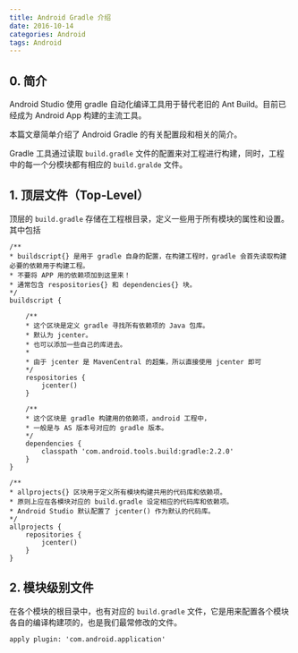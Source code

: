 ```yaml
---
title: Android Gradle 介绍
date: 2016-10-14
categories: Android
tags: Android
---
```


## 0. 简介

Android Studio 使用 gradle 自动化编译工具用于替代老旧的 Ant Build。目前已经成为 Android App 构建的主流工具。

本篇文章简单介绍了 Android Gradle 的有关配置段和相关的简介。

Gradle 工具通过读取 `build.gradle` 文件的配置来对工程进行构建，同时，工程中的每一个分模块都有相应的 `build.gralde` 文件。


<!-- more -->

## 1. 顶层文件（Top-Level）

顶层的 `build.gradle` 存储在工程根目录，定义一些用于所有模块的属性和设置。其中包括

```
/**
* buildscript{} 是用于 gradle 自身的配置，在构建工程时，gradle 会首先读取构建必要的依赖用于构建工程。
* 不要将 APP 用的依赖项加到这里来！
* 通常包含 respositories{} 和 dependencies{} 块。
*/
buildscript {

    /**
    * 这个区块是定义 gradle 寻找所有依赖项的 Java 包库。
    * 默认为 jcenter。
    * 也可以添加一些自己的库进去。
    *
    * 由于 jcenter 是 MavenCentral 的超集，所以直接使用 jcenter 即可
    */
    respositories {
        jcenter()
    }

    /**
    * 这个区块是 gradle 构建用的依赖项，android 工程中，
    * 一般是与 AS 版本号对应的 gradle 版本。
    */
    dependencies {
        classpath 'com.android.tools.build:gradle:2.2.0'
    }
}

/**
* allprojects{} 区块用于定义所有模块构建共用的代码库和依赖项。
* 原则上应在各模块对应的 build.gradle 设定相应的代码库和依赖项。
* Android Studio 默认配置了 jcenter() 作为默认的代码库。
*/
allprojects {
    repositories {
        jcenter()
    }
}

```

## 2. 模块级别文件

在各个模块的根目录中，也有对应的 `build.gradle` 文件，它是用来配置各个模块各自的编译构建项的，也是我们最常修改的文件。

```
apply plugin: 'com.android.application'
```
